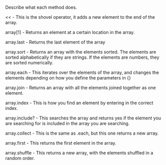 Describe what each method does.

<< - This is the shovel operator, it adds a new element to the end of the array.

array[1] - Returns an element at a certain location in the array.

array.last - Returns the last element of the array

array.sort - Returns an array with the elements sorted. The elements are sorted alphabetically if they
  are strings. If the elements are numbers, they are sorted numerically.

array.each - This iterates over the elements of the array, and changes the elements depending on how you
  define the parameters in {}

array.join - Returns an array with all the elements joined together as one element.

array.index - This is how you find an element by entering in the correct index.

array.include? - This searches the array and returns yes if the element you are searching for is included
  in the array you are searching.

array.collect - This is the same as .each, but this one returns a new array.

array.first - This returns the first element in the array.

array.shuffle - This returns a new array, with the elements shuffled in a random order.
